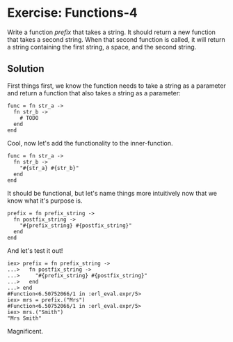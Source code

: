 # Exercise: Functions-4
Write a function *prefix* that takes a string. It should return a new function that takes a second string. When that second function is called, it will return a string containing the first string, a space, and the second string.

## Solution

First things first, we know the function needs to take a string as a parameter and return a function that also takes a string as a parameter:
```
func = fn str_a ->
  fn str_b ->
    # TODO
  end
end
```

Cool, now let's add the functionality to the inner-function.
```
func = fn str_a ->
  fn str_b ->
    "#{str_a} #{str_b}"
  end
end
```

It should be functional, but let's name things more intuitively now that we know what it's purpose is.
```
prefix = fn prefix_string ->
  fn postfix_string ->
    "#{prefix_string} #{postfix_string}"
  end
end
```

And let's test it out!
```
iex> prefix = fn prefix_string ->
...>   fn postfix_string ->
...>     "#{prefix_string} #{postfix_string}"
...>   end
...> end
#Function<6.50752066/1 in :erl_eval.expr/5>
iex> mrs = prefix.("Mrs")
#Function<6.50752066/1 in :erl_eval.expr/5>
iex> mrs.("Smith")
"Mrs Smith"
```

Magnificent.
